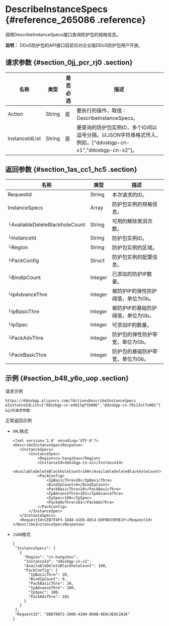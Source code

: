 # DescribeInstanceSpecs {#reference_265086 .reference}

调用DescribeInstanceSpecs接口查询防护包的规格信息。

**说明：** DDoS防护包的API接口目前仅对企业版DDoS防护包用户开放。

## 请求参数 {#section_0jj_pcr_rj0 .section}

|名称|类型|是否必选|描述|
|--|--|----|--|
|Action|String|是|要执行的操作，取值：DescribeInstanceSpecs。|
|InstanceIdList|String|是|要查询的防护包实例ID，多个ID间以逗号分隔。以JSON字符串格式传入，例如，\["ddosbgp-cn-x1","ddosbgp-cn-x2"\]。|

## 返回参数 {#section_1as_cc1_hc5 .section}

|名称|类型|描述|
|--|--|--|
|RequestId|String|本次请求的ID。|
|InstanceSpecs|Array|防护包实例的规格信息。|
|└AvailableDeleteBlackholeCount|String|可用的解除黑洞次数。|
|└InstanceId|String|防护包实例ID。|
|└Region|String|防护包实例的区域。|
|└PackConfig|Struct|防护包实例的配置信息。|
|└BindIpCount|Integer|已添加的防护IP数量。|
|└IpAdvanceThre|Integer|被防护IP的弹性防护阈值，单位为Gb。|
|└IpBasicThre|Integer|被防护IP的基础防护阈值，单位为Gb。|
|└IpSpec|Integer|可添加IP的数量。|
|└PackAdvThre|Integer|防护包的弹性防护带宽，单位为Gb。|
|└PackBasicThre|Integer|防护包的基础防护带宽，单位为Gb。|

## 示例 {#section_b48_y6o_uop .section}

请求示例

``` {#codeblock_60x_v7t_oqo}
https://ddosbgp.aliyuncs.com/?Action=DescribeInstanceSpecs
&InstanceIdList=["ddosbgp-cn-o4013qftb006","ddosbgp-cn-78v13ot7u001"]
&公共请求参数
```

正常返回示例

-   `XML`格式

    ``` {#codeblock_yok_0bb_bul}
    <?xml version='1.0' encoding='UTF-8'?>
    <DescribeInstanceSpecsResponse>
       <InstanceSpecs>
           <InstanceSpec>
               <Region>cn-hangzhou</Region>
               <InstanceId>ddosbgp-cn-x1</InstanceId>
               <AvailableDeleteBlackholeCount>100</AvailableDeleteBlackholeCount>
               <PackConfig>
                   <IpBasicThre>20</IpBasicThre>
                   <BindIpCount>0</BindIpCount>
                   <PackBasicThre>20</PackBasicThre>
                   <IpAdvanceThre>101</IpAdvanceThre>
                   <IpSpec>100</IpSpec>
                   <PackAdvThre>101</PackAdvThre>
               </PackConfig>
           </InstanceSpec>
       </InstanceSpecs>
       <RequestId>CEB7F4F5-1DA8-41ED-A9C4-E0F0033E9E1F</RequestId>
    </DescribeInstanceSpecsResponse>
    ```

-   `JSON`格式

    ``` {#codeblock_ftr_37u_bst}
    {
     "InstanceSpecs": [
       {
         "Region": "cn-hangzhou",
         "InstanceId": "ddosbgp-cn-x1",
         "AvailableDeleteBlackholeCount": 100,
         "PackConfig": {
           "IpBasicThre": 20,
           "BindIpCount": 0,
           "PackBasicThre": 20,
           "IpAdvanceThre": 100,
           "IpSpec": 100,
           "PackAdvThre": 101
         }
       }
     ],
     "RequestId": "D8D786F2-2008-4280-B9AB-8E6C4E8C2A16"
    }
    ```


